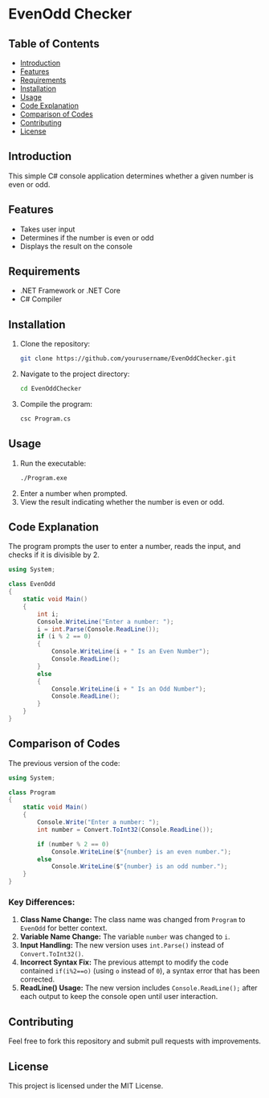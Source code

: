 # EvenOdd Checker

## Table of Contents
- [Introduction](#introduction)
- [Features](#features)
- [Requirements](#requirements)
- [Installation](#installation)
- [Usage](#usage)
- [Code Explanation](#code-explanation)
- [Comparison of Codes](#comparison-of-codes)
- [Contributing](#contributing)
- [License](#license)

## Introduction
This simple C# console application determines whether a given number is even or odd.

## Features
- Takes user input
- Determines if the number is even or odd
- Displays the result on the console

## Requirements
- .NET Framework or .NET Core
- C# Compiler

## Installation
1. Clone the repository:
   ```sh
   git clone https://github.com/yourusername/EvenOddChecker.git
   ```
2. Navigate to the project directory:
   ```sh
   cd EvenOddChecker
   ```
3. Compile the program:
   ``` sh
   csc Program.cs
   ```

## Usage
1. Run the executable:
   ```sh
   ./Program.exe
   ```
2. Enter a number when prompted.
3. View the result indicating whether the number is even or odd.

## Code Explanation
The program prompts the user to enter a number, reads the input, and checks if it is divisible by 2.

```csharp
using System;

class EvenOdd
{
    static void Main()
    {
        int i;
        Console.WriteLine("Enter a number: ");
        i = int.Parse(Console.ReadLine());
        if (i % 2 == 0)
        {
            Console.WriteLine(i + " Is an Even Number");
            Console.ReadLine();
        }
        else
        {
            Console.WriteLine(i + " Is an Odd Number");
            Console.ReadLine();
        }
    }
}
```

## Comparison of Codes
The previous version of the code:
```csharp
using System;

class Program
{
    static void Main()
    {
        Console.Write("Enter a number: ");
        int number = Convert.ToInt32(Console.ReadLine());

        if (number % 2 == 0)
            Console.WriteLine($"{number} is an even number.");
        else
            Console.WriteLine($"{number} is an odd number.");
    }
}
```
### Key Differences:
1. **Class Name Change:** The class name was changed from `Program` to `EvenOdd` for better context.
2. **Variable Name Change:** The variable `number` was changed to `i`.
3. **Input Handling:** The new version uses `int.Parse()` instead of `Convert.ToInt32()`.
4. **Incorrect Syntax Fix:** The previous attempt to modify the code contained `if(i%2==o)` (using `o` instead of `0`), a syntax error that has been corrected.
5. **ReadLine() Usage:** The new version includes `Console.ReadLine();` after each output to keep the console open until user interaction.

## Contributing
Feel free to fork this repository and submit pull requests with improvements.

## License
This project is licensed under the MIT License.




